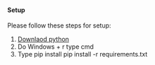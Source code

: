 #### Setup

Please follow these steps for setup:

1. <a href="https://github.com/dec0dOS/amazing-github-template/issues/new?assignees=&labels=enhancement&template=02_FEATURE_REQUEST.md&title=feat%3A+">Downlaod python</a>
2. Do Windows + r type cmd
3. Type pip install pip install -r requirements.txt
